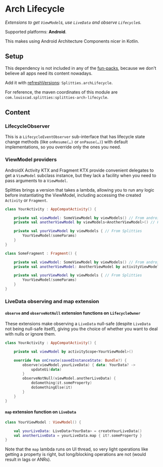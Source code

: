 # Arch Lifecycle

*Extensions to get `ViewModel`s, use `LiveData` and observe `Lifecycle`s.*

Supported platforms: **Android**.

This makes using Android Architecture Components nicer in Kotlin.

## Setup

This dependency is not included in any of the [fun-packs](../../README.md#download),
because we don't believe all apps need its content nowadays.

Add it with [refreshVersions](https://github.com/jmfayard/refreshVersions):
`Splitties.archLifecycle`.

For reference, the maven coordinates of this module are `com.louiscad.splitties:splitties-arch-lifecycle`.

## Content

### LifecycleObserver

This is a `LifecycleEventObserver` sub-interface that has lifecycle state
change methods (like `onResume(…)` or `onPause(…)`) with default
implementations, so you override only the ones you need.

### ViewModel providers

AndroidX Activity KTX and Fragment KTX provide convenient delegates to get a `ViewModel` subclass instance, but they lack a facility when you need to pass arguments to a `ViewModel`.

Splitties brings a version that takes a lambda, allowing you to run any logic before instantiating the ViewModel, including accessing the created `Activity` or `Fragment`.

```kotlin
class YourActivity : AppCompatActivity() {

    private val viewModel: SomeViewModel by viewModels() // From androidx.activity KTX
    private val anotherViewModel by viewModels<AnotherViewModel>() // From androidx.activity KTX

    private val yourViewModel by viewModels { // From Splitties
        YourViewModel(someParams)
    }
}
```

```kotlin
class SomeFragment : Fragment() {

    private val viewModel: SomeViewModel by viewModels() // From androidx.activity KTX
    private val anotherViewModel: AnotherViewModel by activityViewModels() // From androidx.activity KTX

    private val yourViewModel by viewModels { // From Splitties
        YourViewModel(someParams)
    }
}
```

### LiveData observing and map extension

#### `observe` and `observeNotNull` extension functions on `LifecycleOwner`

These extensions make observing a `LiveData` null-safe (despite `LiveData` not being null-safe itself), giving you the choice of whether you want to deal with nulls or ignore them.

```kotlin
class YourActivity : AppCompatActivity() {

    private val viewModel by activityScope<YourViewModel>()

    override fun onCreate(savedInstanceState: Bundle?) {
        observe(viewModel.yourLiveData) { data: YourData? ->
            updateUi(data)
        }
        observeNotNull(viewModel.anotherLiveData) {
            doSomething(it.someProperty)
            doSomethingElse(it)
        }
    }
}
```

#### `map` extension function on `LiveData`

```kotlin
class YourViewModel : ViewModel() {

    val yourLiveData: LiveData<YourData> = createYourLiveData()
    val anotherLiveData = yourLiveData.map { it?.someProperty }
}
```

Note that the `map` lambda runs on UI thread, so very light operations like
getting a property is right, but long/blocking operations are not (would
result in lags or ANRs).
